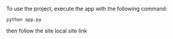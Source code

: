 To use the project, execute the app with the following command:

```
python app.py
```

then follow the site local site link 
